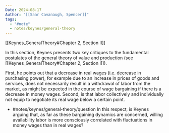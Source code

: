 ```yaml
---
Date: 2024-08-17
Author: "[[Saar Cavanaugh, Spencer]]"
tags:
  - "#note"
  - notes/keynes/general-theory
---
```

[[Keynes_GeneralTheory#Chapter 2, Section II]]

In this section, Keynes presents two key critiques to the fundamental postulates of the general theory of value and production (see [[Keynes_GeneralTheory#Chapter 2, Section I]]). 

First, he points out that a decrease in real wages (i.e. decrease in purchasing power), for example due to an increase in prices of goods and services, does not necessarily result in a withdrawal of labor from the market, as might be expected in the course of wage bargaining if there is a decrease in money wages. Second, is that labor collectively and individually not equip to negotiate its real wage below a certain point.
- #notes/keynes/general-theory/question In this respect, is Keynes arguing that, as far as these bargaining dynamics are concerned, willing availability labor is more consciously correlated with fluctuations in money wages than in real wages? 